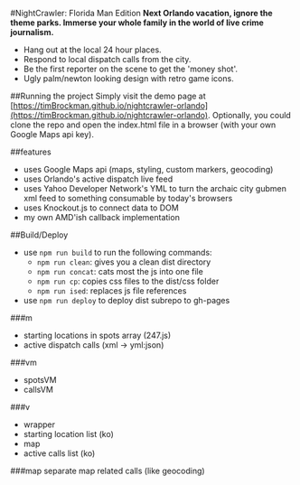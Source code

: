 
#NightCrawler: Florida Man Edition
   __Next Orlando vacation, ignore the theme parks.
   Immerse your whole family in the world of live crime journalism.__

  - Hang out at the local 24 hour places.
  - Respond to local dispatch calls from the city.
  - Be the first reporter on the scene to get the 'money shot'.
  - Ugly palm/newton looking design with retro game icons.

##Running the project
  Simply visit the demo page at [https://timBrockman.github.io/nightcrawler-orlando](https://timBrockman.github.io/nightcrawler-orlando).
  Optionally, you could clone the repo and open the index.html file in a browser (with your own Google Maps api key).

##features
  - uses Google Maps api (maps, styling, custom markers, geocoding)
  - uses Orlando's active dispatch live feed
  - uses Yahoo Developer Network's YML to turn the archaic city gubmen xml feed to something consumable by today's browsers
  - uses Knockout.js to connect data to DOM
  - my own AMD'ish callback implementation

##Build/Deploy
  - use `npm run build` to run the following commands:
    - `npm run clean`: gives you a clean dist directory
    - `npm run concat`: cats most the js into one file
    - `npm run cp`: copies css files to the dist/css folder
    - `npm run ised`: replaces js file references
  - use `npm run deploy` to deploy dist subrepo to gh-pages

###m
  - starting locations in spots array (247.js)
  - active dispatch calls (xml -> yml:json)

###vm
  - spotsVM
  - callsVM

###v
  - wrapper
  - starting location list (ko)
  - map
  - active calls list (ko)

###map
separate map related calls (like geocoding)

